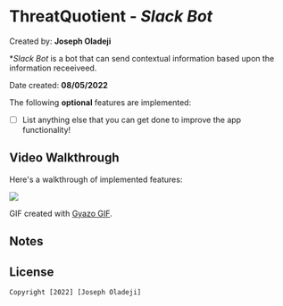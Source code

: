 # ThreatQuotient - *Slack Bot*

Created by: **Joseph Oladeji**

**Slack Bot* is a bot that can send contextual information based upon the information receeiveed. 

Date created: **08/05/2022** 


The following **optional** features are implemented:

* [ ] List anything else that you can get done to improve the app functionality!

## Video Walkthrough

Here's a walkthrough of implemented features:

<img src='https://i.gyazo.com/1e205b2c969ca8306ccd79f9b552d314.gif'/>

<!-- Replace this with whatever GIF tool you used! -->
GIF created with [Gyazo GIF](https://gyazo.com/en).  


## Notes


## License

    Copyright [2022] [Joseph Oladeji]
